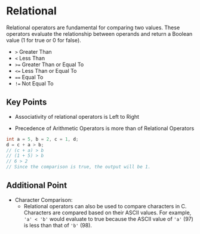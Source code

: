 # Relational

Relational operators are fundamental for comparing two values. These operators evaluate the relationship between operands and return a Boolean value (1 for true or 0 for false).

- `>` Greater Than
- `<` Less Than
- `>=` Greater Than or Equal To
- `<=` Less Than or Equal To
- `==` Equal To
- `!=` Not Equal To

## Key Points

- Associativity of relational operators is Left to Right

- Precedence of Arithmetic Operators is more than of Relational Operators

```C
int a = 5, b = 2, c = 1, d;
d = c + a > b;
// (c + a) > b
// (1 + 5) > b
// 6 > 2
// Since the comparison is true, the output will be 1.
```

## Additional Point

- Character Comparison:
  - Relational operators can also be used to compare characters in C. Characters are compared based on their ASCII values. For example, `'a' < 'b'` would evaluate to true because the ASCII value of `'a'` (97) is less than that of `'b'` (98).

